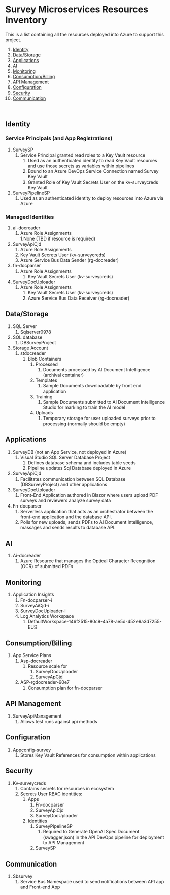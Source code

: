 # Survey Microservices Resources Inventory 
This is a list containing all the resources deployed into Azure to support this project.

1. [Identity](#identity)
1. [Data/Storage](#data/storage)
1. [Applications](#applications)
1. [AI](#ai)
1. [Monitoring](#monitoring)
1. [Consumption/Billing](#consumption/billing)
1. [API Management](#api-management)
1. [Configuration](#configuration)
1. [Security](#security)
1. [Communication](#communication)

​ 
## Identity 
### Service Principals (and App Registrations) 
1. SurveySP 
    1. Service Principal granted read roles to a Key Vault resource 
        1. Used as an authenticated identity to read Key Vault resources and use those secrets as variables within pipelines 
        1. Bound to an Azure DevOps Service Connection named Survey Key Vault 
        1. Granted Role of Key Vault Secrets User on the kv-surveycreds Key Vault 
1. SurveyPipelineSP 
    1. Used as an authenticated identity to deploy resources into Azure via Azure  

### Managed Identities 
1. ai-docreader 
    1. Azure Role Assignments  
        1.None (TBD if resource is required) 
1. SurveyApiCjd 
    1. Azure Role Assignments 
      1. Key Vault Secrets User (kv-surveycreds) 
      1. Azure Service Bus Data Sender (rg-docreader) 
1. fn-docparser 
    1. Azure Role Assignments 
        1. Key Vault Secrets User (kv-surveycreds) 
1. SurveyDocUploader 
    1. Azure Role Assignments 
        1. Key Vault Secrets User (kv-surveycreds) 
        1. Azure Service Bus Data Receiver (rg-docreader) 

## Data/Storage 
1. SQL Server 
    1. Sqlserver0978 
1. SQL database 
    1. DBSurveyProject 
1. Storage Account 
    1. stdocreader 
        1. Blob Containers 
            1. Processed 
                1. Documents processed by AI Document Intelligence (archival container) 
            1. Templates 
                1. Sample Documents downloadable by front end application 
            1. Training 
                1. Sample Documents submitted to AI Document Intelligence Studio for marking to train the AI model 
            1. Uploads 
                1. Temporary storage for user uploaded surveys prior to processing (normally should be empty) 

## Applications 
1. SurveyDB (not an App Service, not deployed in Azure) 
    1. Visual Studio SQL Server Database Project  
        1. Defines database schema and includes table seeds 
        1. Pipeline updates Sql Database deployed in Azure 
1. SurveyApiCjd 
    1. Facilitates communication between SQL Database (DBSurveyProject) and other applications 
1. SurveyDocUploader 
    1. Front-End Application authored in Blazor where users upload PDF surveys and reviewers analyze survey data 
1. Fn-docparser 
    1. Serverless application that acts as an orchestrator between the front-end application and the database API.  
    1. Polls for new uploads, sends PDFs to AI Document Intelligence, massages and sends results to database API. 

## AI 
1. Ai-docreader 
    1. Azure Resource that manages the Optical Character Recognition (OCR) of submitted PDFs  

## Monitoring 
1. Application Insights 
    1. Fn-docparser-i 
    1. SurveyAiCjd-i 
    1. SurveyDocUploader-i 
    1. Log Analytics Workspace 
        1. DefaultWorkspace-146f2515-80c9-4a78-ae5d-452e9a3d7255-EUS 

## Consumption/Billing 
1. App Service Plans 
    1. Asp-docreader 
        1. Resource scale for 
            1. SurveyDocUploader 
            1. SurveyApCjd 
    1. ASP-rgdocreader-90e7 
        1. Consumption plan for fn-docparser 

## API Management 
1. SurveyApiManagement 
    1. Allows test runs against api methods 

## Configuration 
1. Appconfig-survey 
    1. Stores Key Vault References for consumption within applications 

## Security 
1. Kv-surveycreds 
    1. Contains secrets for resources in ecosystem 
    1. Secrets User RBAC identities: 
        1. Apps 
            1. Fn-docparser 
            1. SurveyApiCjd 
            1. SurveyDocUploader 
        1. Identities 
            1. SurveyPipelineSP
                1. Required to Generate OpenAI Spec Document (swagger.json) in the API DevOps pipeline for deployment to API Management 
            1. SurveySP 

## Communication 
1. Sbsurvey 
    1. Service Bus Namespace used to send notifications between API app and Front-end App 
